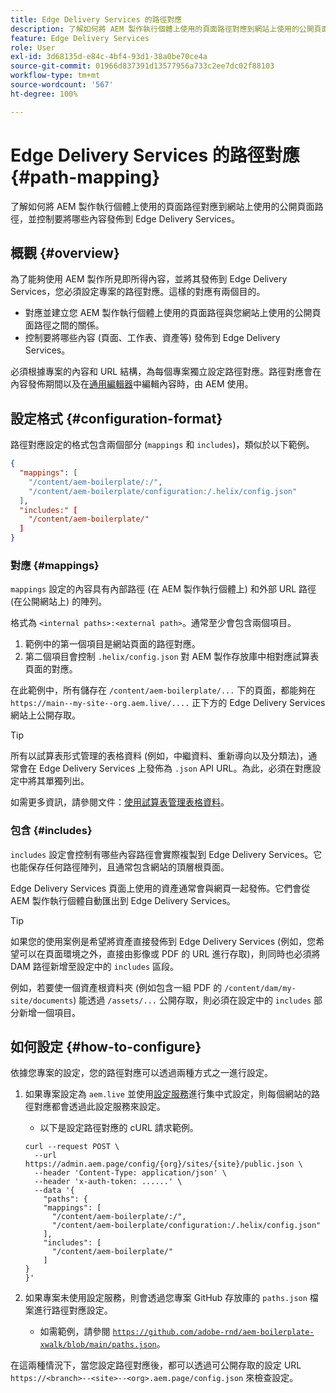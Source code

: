 ```yaml
---
title: Edge Delivery Services 的路徑對應
description: 了解如何將 AEM 製作執行個體上使用的頁面路徑對應到網站上使用的公開頁面路徑，並管控要將哪些內容發佈到 Edge Delivery Services。
feature: Edge Delivery Services
role: User
exl-id: 3d68135d-e84c-4bf4-93d1-38a0be70ce4a
source-git-commit: 01966d837391d13577956a733c2ee7dc02f88103
workflow-type: tm+mt
source-wordcount: '567'
ht-degree: 100%

---
```


# Edge Delivery Services 的路徑對應 {#path-mapping}

了解如何將 AEM 製作執行個體上使用的頁面路徑對應到網站上使用的公開頁面路徑，並控制要將哪些內容發佈到 Edge Delivery Services。

## 概觀 {#overview}

為了能夠使用 AEM 製作所見即所得內容，並將其發佈到 Edge Delivery Services，您必須設定專案的路徑對應。這樣的對應有兩個目的。

* 對應並建立您 AEM 製作執行個體上使用的頁面路徑與您網站上使用的公開頁面路徑之間的關係。
* 控制要將哪些內容 (頁面、工作表、資產等) 發佈到 Edge Delivery Services。

必須根據專案的內容和 URL 結構，為每個專案獨立設定路徑對應。路徑對應會在內容發佈期間以及在[通用編輯器](/help/sites-cloud/authoring/universal-editor/navigation.md)中編輯內容時，由 AEM 使用。

## 設定格式 {#configuration-format}

路徑對應設定的格式包含兩個部分 (`mappings` 和 `includes`)，類似於以下範例。

```json
{
  "mappings": [
    "/content/aem-boilerplate/:/",
    "/content/aem-boilerplate/configuration:/.helix/config.json"
  ],
  "includes:" [
    "/content/aem-boilerplate/"
  ]
}
```

### 對應 {#mappings}

`mappings` 設定的內容具有內部路徑 (在 AEM 製作執行個體上) 和外部 URL 路徑 (在公開網站上) 的陣列。

格式為 `<internal paths>:<external path>`。通常至少會包含兩個項目。

1. 範例中的第一個項目是網站頁面的路徑對應。
1. 第二個項目會控制 `.helix/config.json` 對 AEM 製作存放庫中相對應試算表頁面的對應。

在此範例中，所有儲存在 `/content/aem-boilerplate/...` 下的頁面，都能夠在 `https://main--my-site--org.aem.live/....` 正下方的 Edge Delivery Services 網站上公開存取。

>[!TIP]
>
>所有以試算表形式管理的表格資料 (例如，中繼資料、重新導向以及分類法)，通常會在 Edge Delivery Services 上發佈為 `.json` API URL。為此，必須在對應設定中將其單獨列出。
>
>如需更多資訊，請參閱文件：[使用試算表管理表格資料](/help/edge/wysiwyg-authoring/tabular-data.md)。

### 包含 {#includes}

`includes` 設定會控制有哪些內容路徑會實際複製到 Edge Delivery Services。它也能保存任何路徑陣列，且通常包含網站的頂層根頁面。

Edge Delivery Services 頁面上使用的資產通常會與網頁一起發佈。它們會從 AEM 製作執行個體自動匯出到 Edge Delivery Services。

>[!TIP]
>
>如果您的使用案例是希望將資產直接發佈到 Edge Delivery Services (例如，您希望可以在頁面環境之外，直接由影像或 PDF 的 URL 進行存取)，則同時也必須將 DAM 路徑新增至設定中的 `includes` 區段。
>
>例如，若要使一個資產根資料夾 (例如包含一組 PDF 的 `/content/dam/my-site/documents`) 能透過 `/assets/...` 公開存取，則必須在設定中的 `includes` 部分新增一個項目。

## 如何設定 {#how-to-configure}

依據您專案的設定，您的路徑對應可以透過兩種方式之一進行設定。

1. 如果專案設定為 `aem.live` 並使用[設定服務](https://www.aem.live/docs/config-service-setup)進行集中式設定，則每個網站的路徑對應都會透過此設定服務來設定。

   * 以下是設定路徑對應的 cURL 請求範例。

   ```text
   curl --request POST \
     --url https://admin.aem.page/config/{org}/sites/{site}/public.json \
     --header 'Content-Type: application/json' \
     --header 'x-auth-token: ......' \
     --data '{
       "paths": {
       "mappings": [
         "/content/aem-boilerplate/:/",
         "/content/aem-boilerplate/configuration:/.helix/config.json"
       ],
       "includes": [
         "/content/aem-boilerplate/"
       ]
   }
   }'
   ```

1. 如果專案未使用設定服務，則會透過您專案 GitHub 存放庫的 `paths.json` 檔案進行路徑對應設定。

   * 如需範例，請參閱 [`https://github.com/adobe-rnd/aem-boilerplate-xwalk/blob/main/paths.json`](https://github.com/adobe-rnd/aem-boilerplate-xwalk/blob/main/paths.json)。

在這兩種情況下，當您設定路徑對應後，都可以透過可公開存取的設定 URL `https://<branch>--<site>--<org>.aem.page/config.json` 來檢查設定。
